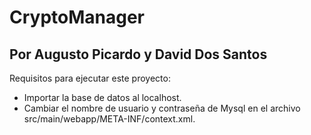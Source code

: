 # CryptoManager
## Por Augusto Picardo y David Dos Santos


Requisitos para ejecutar este proyecto:
- Importar la base de datos al localhost.
- Cambiar el nombre de usuario y contraseña de Mysql en el archivo src/main/webapp/META-INF/context.xml.
